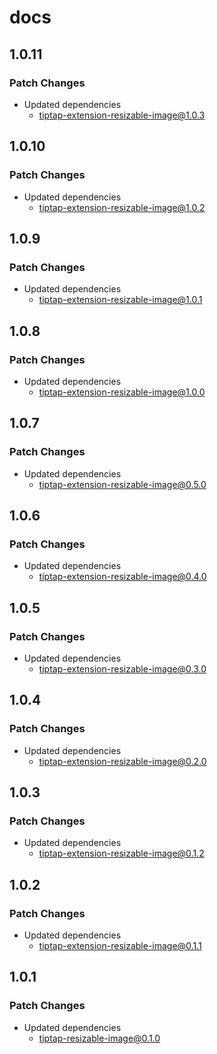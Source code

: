 # docs

## 1.0.11

### Patch Changes

- Updated dependencies
  - tiptap-extension-resizable-image@1.0.3

## 1.0.10

### Patch Changes

- Updated dependencies
  - tiptap-extension-resizable-image@1.0.2

## 1.0.9

### Patch Changes

- Updated dependencies
  - tiptap-extension-resizable-image@1.0.1

## 1.0.8

### Patch Changes

- Updated dependencies
  - tiptap-extension-resizable-image@1.0.0

## 1.0.7

### Patch Changes

- Updated dependencies
  - tiptap-extension-resizable-image@0.5.0

## 1.0.6

### Patch Changes

- Updated dependencies
  - tiptap-extension-resizable-image@0.4.0

## 1.0.5

### Patch Changes

- Updated dependencies
  - tiptap-extension-resizable-image@0.3.0

## 1.0.4

### Patch Changes

- Updated dependencies
  - tiptap-extension-resizable-image@0.2.0

## 1.0.3

### Patch Changes

- Updated dependencies
  - tiptap-extension-resizable-image@0.1.2

## 1.0.2

### Patch Changes

- Updated dependencies
  - tiptap-extension-resizable-image@0.1.1

## 1.0.1

### Patch Changes

- Updated dependencies
  - tiptap-resizable-image@0.1.0
